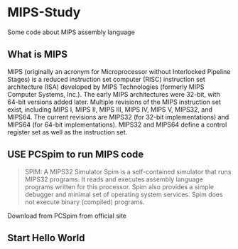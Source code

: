 # MIPS-Study
Some code about MIPS assembly language

## What is MIPS
MIPS (originally an acronym for Microprocessor without Interlocked Pipeline Stages) is a reduced instruction set computer (RISC) instruction set architecture (ISA) developed by MIPS Technologies (formerly MIPS Computer Systems, Inc.). The early MIPS architectures were 32-bit, with 64-bit versions added later. Multiple revisions of the MIPS instruction set exist, including MIPS I, MIPS II, MIPS III, MIPS IV, MIPS V, MIPS32, and MIPS64. The current revisions are MIPS32 (for 32-bit implementations) and MIPS64 (for 64-bit implementations). MIPS32 and MIPS64 define a control register set as well as the instruction set.

## USE PCSpim to run MIPS code
> SPIM: A MIPS32 Simulator
> Spim is a self-contained simulator that runs MIPS32 programs. It reads and executes assembly language programs written for this processor. Spim also provides a simple debugger and minimal set of operating system services. Spim does not execute binary (compiled) programs.

Download from PCSpim from official site

## Start Hello World

